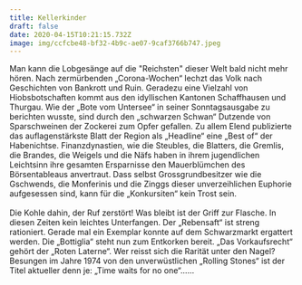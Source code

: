 ```yaml
---
title: Kellerkinder
draft: false
date: 2020-04-15T10:21:15.732Z
image: img/ccfcbe48-bf32-4b9c-ae07-9caf3766b747.jpeg
---
```

Man kann die Lobgesänge auf die "Reichsten" dieser Welt bald nicht mehr hören. Nach zermürbenden „Corona-Wochen“ lechzt das Volk nach Geschichten von Bankrott und Ruin. Geradezu eine Vielzahl von Hiobsbotschaften kommt aus den idyllischen Kantonen Schaffhausen und Thurgau. Wie der „Bote vom Untersee“ in seiner Sonntagsausgabe zu berichten wusste, sind durch den „schwarzen Schwan“ Dutzende von Sparschweinen der Zockerei zum Opfer gefallen. Zu allem Elend publizierte das auflagenstärkste Blatt der Region als „Headline“ eine „Best of“ der Habenichtse. Finanzdynastien, wie die Steubles, die Blatters, die Gremlis, die Brandes, die Weigels und die Näfs haben in ihrem jugendlichen Leichtsinn ihre gesamten Ersparnisse den Mauerblümchen des Börsentableaus anvertraut. Dass selbst Grossgrundbesitzer wie die Gschwends, die Monferinis und die Zinggs dieser unverzeihlichen Euphorie aufgesessen sind, kann für die „Konkursiten“ kein Trost sein.\
\
Die Kohle dahin, der Ruf zerstört! Was bleibt ist der Griff zur Flasche. In diesen Zeiten kein leichtes Unterfangen. Der „Rebensaft“ ist streng rationiert. Gerade mal ein Exemplar konnte auf dem Schwarzmarkt ergattert werden. Die „Bottiglia“ steht nun zum Entkorken bereit. „Das Vorkaufsrecht“ gehört der „Roten Laterne“. Wer reisst sich die Rarität unter den Nagel? Besungen im Jahre 1974 von den unverwüstlichen „Rolling Stones“ ist der Titel aktueller denn je: „Time waits for no one“......